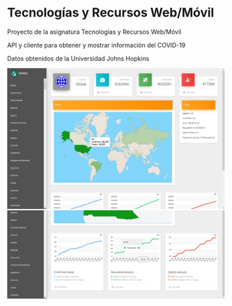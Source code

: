 # Tecnologías y Recursos Web/Móvil
Proyecto de la asignatura Tecnologías y Recursos Web/Móvil

API y cliente para obtener y mostrar información del COVID-19

Datos obtenidos de la Universidad Johns Hopkins

![img1](./images/img1.png?raw=true)
![img2](./images/img2.png?raw=true)


